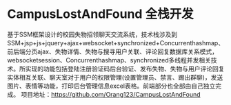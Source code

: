 # CampusLostAndFound 全栈开发
基于SSM框架设计的校园失物招领聊天交流系统，技术栈涉及到SSM+jsp+js+jquery+ajax+websocket+synchronized+Concurrenthashmap、前后端分页ajax、失物详情、失物与搜寻用户关联、评论回复数据库关系模式，websocketsession、Concurrenthashmap、synchronized多线程并发相关技术。所实现的功能包括登陆注册验证码后台验证、发布失物、失物与用户评论回复实体相互关联、聊天室对于用户的权限管理(设置管理员、禁言、踢出群聊)，发送图片、表情等功能，打印后台管理信息excel表格。前端部分也全部由自己独立完成。
项目地址：https://github.com/Orang123/CampusLostAndFound
